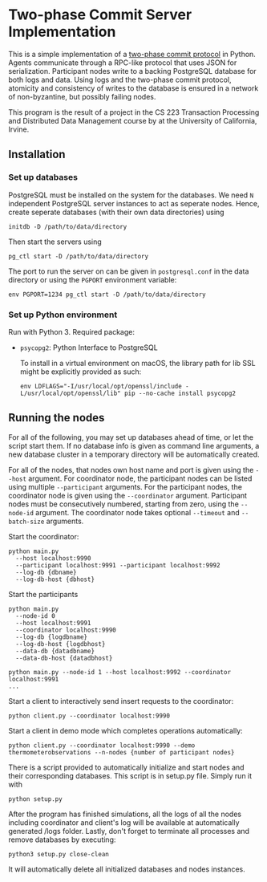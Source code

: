 # Two-phase Commit Server Implementation

This is a simple implementation of a
[two-phase commit protocol](https://en.wikipedia.org/wiki/Two-phase_commit_protocol)
in Python. Agents communicate through a RPC-like protocol that uses JSON for
serialization. Participant nodes write to a backing PostgreSQL database for
both logs and data. Using logs and the two-phase commit protocol, atomicity
and consistency of writes to the database is ensured in a network of
non-byzantine, but possibly failing nodes.

This program is the result of a project in the CS 223 Transaction Processing
and Distributed Data Management course by at the University of California,
Irvine.

## Installation

### Set up databases

PostgreSQL must be installed on the system for the databases.
We need `N` independent PostgreSQL server instances to act as
seperate nodes. Hence, create seperate databases (with their
own data directories) using

    initdb -D /path/to/data/directory

Then start the servers using

    pg_ctl start -D /path/to/data/directory

The port to run the server on can be given in `postgresql.conf` in
the data directory or using the `PGPORT` environment variable:

    env PGPORT=1234 pg_ctl start -D /path/to/data/directory

### Set up Python environment

Run with Python 3. Required package:

- `psycopg2`: Python Interface to PostgreSQL

  To install in a virtual environment on macOS, the library path
  for lib SSL might be explicitly provided as such:

      env LDFLAGS="-I/usr/local/opt/openssl/include -L/usr/local/opt/openssl/lib" pip --no-cache install psycopg2

## Running the nodes

For all of the following, you may set up databases ahead of time, or
let the script start them. If no database info is given as command line
arguments, a new database cluster in a temporary directory will be
automatically created.

For all of the nodes, that nodes own host name and port is given using
the `--host` argument. For coordinator node, the participant nodes
can be listed using multiple `--participant` arguments. For the participant
nodes, the coordinator node is given using the `--coordinator` argument.
Participant nodes must be consecutively numbered, starting from zero, using
the `--node-id` argument. The coordinator node takes optional
`--timeout` and `--batch-size` arguments.

Start the coordinator:

    python main.py
      --host localhost:9990
      --participant localhost:9991 --participant localhost:9992
      --log-db {dbname}
      --log-db-host {dbhost}

Start the participants

    python main.py
      --node-id 0
      --host localhost:9991
      --coordinator localhost:9990
      --log-db {logdbname}
      --log-db-host {logdbhost}
      --data-db {datadbname}
      --data-db-host {datadbhost}

    python main.py --node-id 1 --host localhost:9992 --coordinator localhost:9991
    ...

Start a client to interactively send insert requests to the coordinator:

    python client.py --coordinator localhost:9990

Start a client in demo mode which completes operations automatically:

    python client.py --coordinator localhost:9990 --demo thermometerobservations --n-nodes {number of participant nodes}

There is a script provided to automatically initialize and start nodes and their corresponding databases. This script is in setup.py file. Simply run it with

    python setup.py

After the program has finished simulations, all the logs of all the nodes including coordinator and client's log will be available at automatically generated /logs folder. Lastly, don't forget to terminate all processes and remove databases by executing:

    python3 setup.py close-clean

It will automatically delete all initialized databases and nodes instances.
